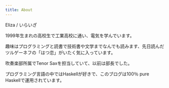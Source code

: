 ```yaml
---
title: About
---
```


Eliza / いらいざ

1999年生まれの高校生で工業高校に通い、電気を学んでいます。

趣味はプログラミングと読書で技術書や文学までなんでも読みます、先日読んだツルゲーネフの「はつ恋」がいたく気に入っています。  

吹奏楽部所属でTenor Saxを担当していて、以前は部長でした。

プログラミング言語の中ではHaskellが好きで、このブログは100％ pure Haskellで運用されています。
